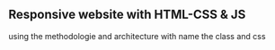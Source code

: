 ## Responsive website with HTML-CSS & JS

using the methodologie and architecture with name the class and css

